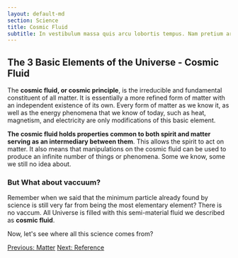 ```yaml
---
layout: default-md
section: Science
title: Cosmic Fluid
subtitle: In vestibulum massa quis arcu lobortis tempus. Nam pretium arcu in odio vulputate luctus.
---
```


## The 3 Basic Elements of the Universe - Cosmic Fluid
The **cosmic fluid, or cosmic principle**, is the irreducible and fundamental constituent of all matter.  It is essentially a more  refined form of matter with an independent existence of its own.  Every form of matter as we know it, as well as the energy phenomena that we know of today, such as heat, magnetism, and electricity are only modifications of this basic element.  

**The cosmic fluid holds properties common to both spirit and matter serving as an intermediary between them**. This allows the spirit to act on matter. It also means that manipulations on the cosmic fluid can be used to produce an infinite number of things or phenomena. Some we know, some we still no idea about.

### But What about vaccuum?
Remember when we said that the minimum particle already found by science is still very far from being the most elementary element? There is no vaccum. All Universe is filled with this semi-material fluid we described as **cosmic fluid**.

Now, let's see where all this science comes from?


<a href="/science/matter" class="button">Previous: Matter</a>
<a href="/science/reference" class="button">Next: Reference</a>
